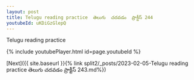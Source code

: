 ```yaml
---
layout: post
title: Telugu reading practice  తెలుగు  చదవడం  ప్రాక్టీస్ 244
youtubeId: uKDiGzGlepQ
---
```

 
 
Telugu reading practice
 
 
 
 
 


{% include youtubePlayer.html id=page.youtubeId %}
 
[Next]({{ site.baseurl }}{% link  split2/_posts/2023-02-05-Telugu reading practice  తెలుగు  చదవడం  ప్రాక్టీస్ 243.md%})
 
